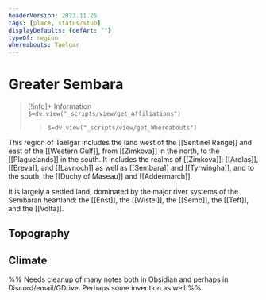 ```yaml
---
headerVersion: 2023.11.25
tags: [place, status/stub]
displayDefaults: {defArt: ""}
typeOf: region
whereabouts: Taelgar
---
```

# Greater Sembara
>[!info]+ Information  
> `$=dv.view("_scripts/view/get_Affiliations")`  
>> `$=dv.view("_scripts/view/get_Whereabouts")`

This region of Taelgar includes the land west of the [[Sentinel Range]] and east of the [[Western Gulf]], from [[Zimkova]] in the north, to the [[Plaguelands]] in the south. It includes the realms of [[Zimkova]]: [[Ardlas]], [[Breva]], and [[Lavnoch]] as well as [[Sembara]] and [[Tyrwingha]], and to the south, the [[Duchy of Maseau]] and [[Addermarch]].

It is largely a settled land, dominated by the major river systems of the Sembaran heartland: the [[Enst]], the [[Wistel]], the [[Semb]], the [[Teft]], and the [[Volta]].

## Topography

## Climate

%% Needs cleanup of many notes both in Obsidian and perhaps in Discord/email/GDrive.  Perhaps some invention as well %%